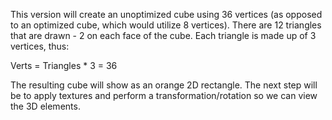 This version will create an unoptimized cube using 36 vertices (as opposed to an optimized cube, which would utilize 8 vertices). There are 12 triangles that are drawn - 2 on each face of the cube.
Each triangle is made up of 3 vertices, thus:

Verts = Triangles * 3 = 36

The resulting cube will show as an orange 2D rectangle. The next step will be to apply textures and perform a transformation/rotation so we can view the 3D elements.
